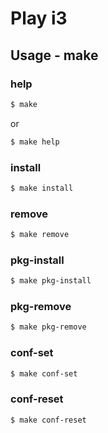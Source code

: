 
# Play i3


## Usage - make


### help

``` sh
$ make
```

or

``` sh
$ make help
```


### install

``` sh
$ make install
```


### remove

``` sh
$ make remove
```


### pkg-install

``` sh
$ make pkg-install
```


### pkg-remove

``` sh
$ make pkg-remove
```


### conf-set

``` sh
$ make conf-set
```


### conf-reset

``` sh
$ make conf-reset
```
